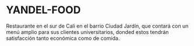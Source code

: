 # YANDEL-FOOD
Restaurante en el sur de Cali en el barrio Ciudad Jardín, que contará con un menú amplio para sus clientes universitarios, donded estos tendrán satisfacción tanto económica como de comida. 
